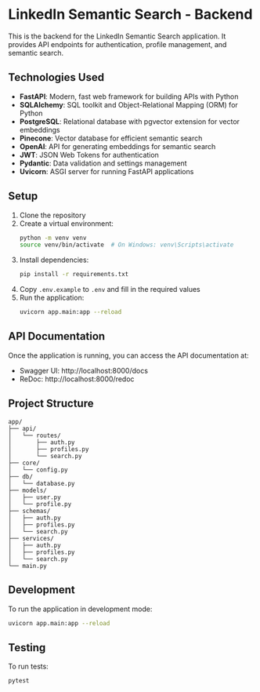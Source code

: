 # LinkedIn Semantic Search - Backend

This is the backend for the LinkedIn Semantic Search application. It provides API endpoints for authentication, profile management, and semantic search.

## Technologies Used

- **FastAPI**: Modern, fast web framework for building APIs with Python
- **SQLAlchemy**: SQL toolkit and Object-Relational Mapping (ORM) for Python
- **PostgreSQL**: Relational database with pgvector extension for vector embeddings
- **Pinecone**: Vector database for efficient semantic search
- **OpenAI**: API for generating embeddings for semantic search
- **JWT**: JSON Web Tokens for authentication
- **Pydantic**: Data validation and settings management
- **Uvicorn**: ASGI server for running FastAPI applications

## Setup

1. Clone the repository
2. Create a virtual environment:
   ```bash
   python -m venv venv
   source venv/bin/activate  # On Windows: venv\Scripts\activate
   ```
3. Install dependencies:
   ```bash
   pip install -r requirements.txt
   ```
4. Copy `.env.example` to `.env` and fill in the required values
5. Run the application:
   ```bash
   uvicorn app.main:app --reload
   ```

## API Documentation

Once the application is running, you can access the API documentation at:

- Swagger UI: http://localhost:8000/docs
- ReDoc: http://localhost:8000/redoc

## Project Structure

```
app/
├── api/
│   └── routes/
│       ├── auth.py
│       ├── profiles.py
│       └── search.py
├── core/
│   └── config.py
├── db/
│   └── database.py
├── models/
│   ├── user.py
│   └── profile.py
├── schemas/
│   ├── auth.py
│   ├── profiles.py
│   └── search.py
├── services/
│   ├── auth.py
│   ├── profiles.py
│   └── search.py
└── main.py
```

## Development

To run the application in development mode:

```bash
uvicorn app.main:app --reload
```

## Testing

To run tests:

```bash
pytest
```
